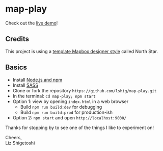 # map-play

Check out the [live demo](https://lshig.github.io/map-play)!

## Credits

This project is using a [template Mapbox designer style](https://studio.mapbox.com/) called North Star.

## Basics
- Install [Node.js and npm](https://nodejs.org/en/)
- Install [SASS](http://sass-lang.com/)
- Clone or fork the repository `https://github.com/lshig/map-play.git`
- In the terminal: `cd map-play; npm start`
- Option 1: view by opening `index.html` in a web browser
  - Build `npm run build:dev` for debugging
  - Build `npm run build:prod` for production-ish
- Option 2: `npm start` and open `http://localhost:9000/`

Thanks for stopping by to see one of the things I like to experiment on!

Cheers,<br>
Liz Shigetoshi
